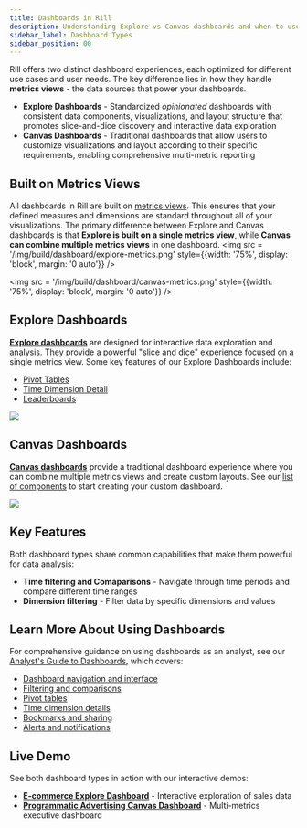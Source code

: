 ```yaml
---
title: Dashboards in Rill
description: Understanding Explore vs Canvas dashboards and when to use each
sidebar_label: Dashboard Types
sidebar_position: 00
---
```


Rill offers two distinct dashboard experiences, each optimized for different use cases and user needs. The key difference lies in how they handle **metrics views** - the data sources that power your dashboards.

- **Explore Dashboards** - Standardized _opinionated_ dashboards with consistent data components, visualizations, and layout structure that promotes slice-and-dice discovery and interactive data exploration
- **Canvas Dashboards** - Traditional dashboards that allow users to customize visualizations and layout according to their specific requirements, enabling comprehensive multi-metric reporting


## Built on Metrics Views

All dashboards in Rill are built on [metrics views](/build/metrics-view/metrics-view.md). This ensures that your defined measures and dimensions are standard throughout all of your visualizations. The primary difference between Explore and Canvas dashboards is that **Explore is built on a single metrics view**, while **Canvas can combine multiple metrics views** in one dashboard.
<img src = '/img/build/dashboard/explore-metrics.png'  style={{width: '75%', display: 'block', margin: '0 auto'}} />

<img src = '/img/build/dashboard/canvas-metrics.png'  style={{width: '75%', display: 'block', margin: '0 auto'}} />

## Explore Dashboards

**[Explore dashboards](/build/dashboards/explore)** are designed for interactive data exploration and analysis. They provide a powerful "slice and dice" experience focused on a single metrics view. Some key features of our Explore Dashboards include:

- [Pivot Tables](/explore/dashboard-101/pivot)
- [Time Dimension Detail](/explore/dashboard-101/tdd)
- [Leaderboards](/explore/dashboard-101/multi-metrics)

<img src = '/img/build/dashboard/explore.png' class='rounded-gif' />

## Canvas Dashboards

**[Canvas dashboards](/build/dashboards/canvas)** provide a traditional dashboard experience where you can combine multiple metrics views and create custom layouts. See our [list of components](/build/dashboards/canvas-components) to start creating your custom dashboard.


<img src = '/img/build/dashboard/canvas/RTBAds-Canvas-2.png' class='rounded-gif' />

## Key Features

Both dashboard types share common capabilities that make them powerful for data analysis:

- **Time filtering and Comaparisons** - Navigate through time periods and compare different time ranges
- **Dimension filtering** - Filter data by specific dimensions and values

## Learn More About Using Dashboards

For comprehensive guidance on using dashboards as an analyst, see our [Analyst's Guide to Dashboards](/explore/dashboard-101), which covers:

- [Dashboard navigation and interface](/explore/dashboard-101)
- [Filtering and comparisons](/explore/filters)
- [Pivot tables](/explore/dashboard-101/pivot)
- [Time dimension details](/explore/dashboard-101/tdd)
- [Bookmarks and sharing](/explore/bookmarks)
- [Alerts and notifications](/explore/alerts)

<!-- Separate this list into two once explore changes merged -->
<!-- Canvas Dashboard Specific: -->
  
## Live Demo

See both dashboard types in action with our interactive demos:

- **[E-commerce Explore Dashboard](https://ui.rilldata.com/demo/ezcommerce-demo/explore/data_metrics_explore)** - Interactive exploration of sales data
- **[Programmatic Advertising Canvas Dashboard](https://ui.rilldata.com/demo/rill-openrtb-prog-ads/canvas/executive_overview)** - Multi-metrics executive dashboard



